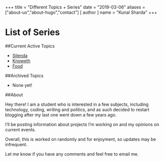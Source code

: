 +++
title = "Different Topics + Series"
date = "2019-03-06"
aliases = ["about-us","about-hugo","contact"]
[ author ]
  name = "Kunal Sharda"
+++
# List of Series

##Current Active Topics
- [Silenda](https://insensitive.co/tags/Silenda)
- [Knoweth](https://insensitive.co/tags/Knoweth)
- [Food](https://insensitive.co/tags/Food)

##Archived Topics
- None yet!

##About

Hey there! I am a student who is interested in a few subjects, including technology, coding, writing and politics, and as such decided to restart blogging after my last one went down a few years ago.

I’ll be posting information about projects I’m working on and my opinions on current events.

Overall, this is worked on randomly and for enjoyment, so updates may be infrequent.

Let me know if you have any comments and feel free to email me.
